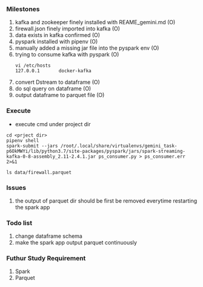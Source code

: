 ### Milestones
1. kafka and zookeeper finely installed with REAME_gemini.md (O)
2. firewall.json finely imported into kafka (O)
3. data exists in kafka confirmed (O)
4. pyspark installed with pipenv (O)
5. manually added a missing jar file into the pyspark env (O)
6. trying to consume kafka with pyspark (O)
    ```shell
    vi /etc/hosts
    127.0.0.1       docker-kafka
    ```
7. convert Dstream to dataframe (O)
8. do sql query on dataframe (O)
9. output dataframe to parquet file (O) 

### Execute
* execute cmd under project dir
```shell
cd <prject dir>
pipenv shell
spark-submit --jars /root/.local/share/virtualenvs/gemini_task-p6OkMWYi/lib/python3.7/site-packages/pyspark/jars/spark-streaming-kafka-0-8-assembly_2.11-2.4.1.jar ps_consumer.py > ps_consumer.err 2>&1

ls data/firewall.parquet
```

### Issues
1. the output of parquet dir should be first be removed everytime restarting the spark app

### Todo list
1. change dataframe schema
2. make the spark app output parquet continuously 


### Futhur Study Requirement
1. Spark
2. Parquet